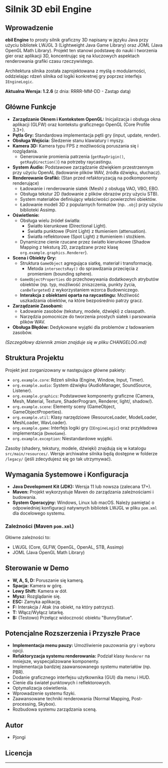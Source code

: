 # Silnik 3D ebil Engine

## Wprowadzenie

**ebil Engine** to prosty silnik graficzny 3D napisany w języku Java przy użyciu bibliotek LWJGL 3 (Lightweight Java Game Library) oraz JOML (Java OpenGL Math Library). Projekt ten stanowi podstawę do nauki i tworzenia gier oraz aplikacji 3D, koncentrując się na kluczowych aspektach renderowania grafiki czasu rzeczywistego.

Architektura silnika została zaprojektowana z myślą o modularności, oddzielając rdzeń silnika od logiki konkretnej gry poprzez interfejs `IEngineLogic`.

**Aktualna Wersja: 1.2.6** (z dnia: RRRR-MM-DD - Zastąp datą)

## Główne Funkcje

*   **Zarządzanie Oknem i Kontekstem OpenGL:** Inicjalizacja i obsługa okna aplikacji (GLFW) oraz kontekstu graficznego OpenGL (Core Profile 3.3+).
*   **Pętla Gry:** Standardowa implementacja pętli gry (input, update, render).
*   **Obsługa Wejścia:** Śledzenie stanu klawiatury i myszy.
*   **Kamera 3D:** Kamera typu FPS z możliwością poruszania się i rozglądania.
    *   Generowanie promienia patrzenia (`getRayOrigin()`, `getRayDirection()`) na potrzeby raycastingu.
*   **System Audio:** Podstawowe zarządzanie dźwiękiem przestrzennym przy użyciu OpenAL (ładowanie plików WAV, źródła dźwięku, słuchacz).
*   **Renderowanie Grafiki:** (Stan przed refaktoryzacją na podkomponenty renderujące)
    *   Ładowanie i renderowanie siatek (Mesh) z obsługą VAO, VBO, EBO.
    *   Obsługa tekstur 2D (ładowanie z plików obrazów przy użyciu STB).
    *   System materiałów definiujący właściwości powierzchni obiektów.
    *   Ładowanie modeli 3D z popularnych formatów (np. `.obj`) przy użyciu biblioteki Assimp.
*   **Oświetlenie:**
    *   Obsługa wielu źródeł światła:
        *   Światło kierunkowe (Directional Light).
        *   Światła punktowe (Point Light) z tłumieniem (attenuation).
        *   Światła reflektorowe (Spot Light) z tłumieniem i stożkiem.
    *   Dynamiczne cienie rzucane przez światło kierunkowe (Shadow Mapping z teksturą 2D, zarządzane przez klasę `org.example.graphics.Renderer`).
*   **Scena i Obiekty Gry:**
    *   Struktura `GameObject` agregująca siatkę, materiał i transformację.
        *   Metoda `intersectsRay()` do sprawdzania przecięcia z promieniem (bounding sphere).
    *   `GameObjectProperties` do przechowywania dodatkowych atrybutów obiektów (np. typ, możliwość zniszczenia, punkty życia, `canBeTargeted`) z wykorzystaniem wzorca Budowniczego.
    *   **Interakcja z obiektami oparta na raycastingu:** Możliwość uszkadzania obiektów, na które bezpośrednio patrzy gracz.
*   **Zarządzanie Zasobami:**
    *   Ładowanie zasobów (tekstury, modele, dźwięki) z classpath.
    *   Narzędzia pomocnicze do tworzenia prostych siatek i parsowania plików WAV.
*   **Obsługa Błędów:** Dedykowane wyjątki dla problemów z ładowaniem zasobów.

*(Szczegółowy dziennik zmian znajduje się w pliku CHANGELOG.md)*

## Struktura Projektu

Projekt jest zorganizowany w następujące główne pakiety:

*   `org.example.core`: Rdzeń silnika (Engine, Window, Input, Timer).
*   `org.example.audio`: System dźwięku (AudioManager, SoundSource, Listener).
*   `org.example.graphics`: Podstawowe komponenty graficzne (Camera, Mesh, Material, Texture, ShaderProgram, Renderer, light/, shadow/).
*   `org.example.scene`: Elementy sceny (GameObject, GameObjectProperties).
*   `org.example.util`: Klasy narzędziowe (ResourceLoader, ModelLoader, MeshLoader, WavLoader).
*   `org.example.game`: Interfejs logiki gry (`IEngineLogic`) oraz przykładowa implementacja (`DemoGame`).
*   `org.example.exception`: Niestandardowe wyjątki.

Zasoby (shadery, tekstury, modele, dźwięki) znajdują się w katalogu `src/main/resources/`.
Wersje archiwalne silnika będą dostępne w folderze `/legacy/` (jeśli zdecydujesz się go tak utrzymywać).

## Wymagania Systemowe i Konfiguracja

*   **Java Development Kit (JDK):** Wersja 11 lub nowsza (zalecana 17+).
*   **Maven:** Projekt wykorzystuje Maven do zarządzania zależnościami i budowania.
*   **System Operacyjny:** Windows, Linux lub macOS. Należy pamiętać o odpowiedniej konfiguracji natywnych bibliotek LWJGL w pliku `pom.xml` dla docelowego systemu.

### Zależności (Maven `pom.xml`)

Główne zależności to:
*   LWJGL (Core, GLFW, OpenGL, OpenAL, STB, Assimp)
*   JOML (Java OpenGL Math Library)


## Sterowanie w Demo

*   **W, A, S, D:** Poruszanie się kamerą.
*   **Spacja:** Kamera w górę.
*   **Lewy Shift:** Kamera w dół.
*   **Mysz:** Rozglądanie się.
*   **ESC:** Zamyka aplikację.
*   **F:** Interakcja / Atak (na obiekt, na który patrzysz).
*   **T:** Włącz/Wyłącz latarkę.
*   **B:** (Testowo) Przełącz widoczność obiektu "BunnyStatue".

## Potencjalne Rozszerzenia i Przyszłe Prace

*   **Implementacja menu pauzy:** Umożliwienie pauzowania gry i wyboru opcji.
*   **Refaktoryzacja systemu renderowania:** Podział klasy `Renderer` na mniejsze, wyspecjalizowane komponenty.
*   Implementacja bardziej zaawansowanego systemu materiałów (np. PBR).
*   Dodanie graficznego interfejsu użytkownika (GUI) dla menu i HUD.
*   Cienie dla świateł punktowych i reflektorowych.
*   Optymalizacja oświetlenia.
*   Wprowadzenie systemu fizyki.
*   Zaawansowane techniki renderowania (Normal Mapping, Post-processing, Skybox).
*   Rozbudowa systemu zarządzania sceną.

## Autor

*   Pjongi

## Licencja


---